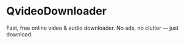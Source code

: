 # QvideoDownloader
Fast, free online video &amp; audio downloader. No ads, no clutter — just download.
